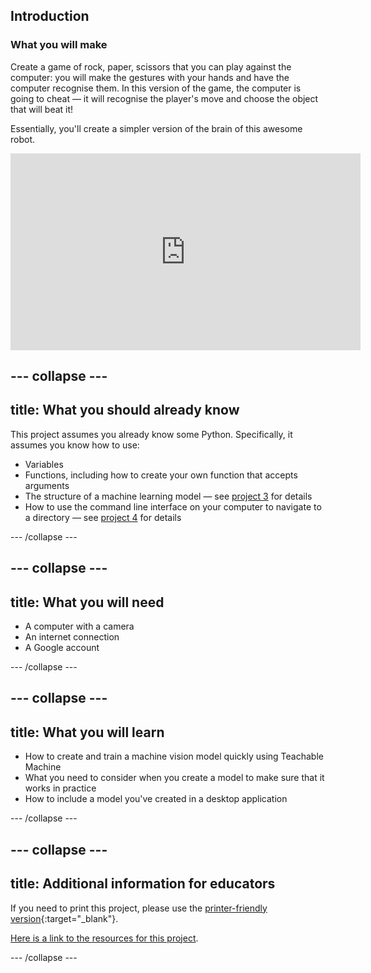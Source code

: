 ## Introduction

### What you will make
Create a game of rock, paper, scissors that you can play against the computer: you will make the gestures with your hands and have the computer recognise them. In this version of the game, the computer is going to cheat — it will recognise the player's move and choose the object that will beat it!

Essentially, you'll create a simpler version of the brain of this awesome robot.

<iframe width="560" height="315" src="https://www.youtube-nocookie.com/embed/Qb5UIPeFClM?controls=0&amp;start=3" frameborder="0" allow="accelerometer; autoplay; clipboard-write; encrypted-media; gyroscope; picture-in-picture" allowfullscreen></iframe>

--- collapse ---
---
title: What you should already know
---
This project assumes you already know some Python. Specifically, it assumes you know how to use:

+ Variables
+ Functions, including how to create your own function that accepts arguments
+ The structure of a machine learning model — see [project 3](#) for details
+ How to use the command line interface on your computer to navigate to a directory — see [project 4](#) for details

--- /collapse ---

--- collapse ---
---
title: What you will need
---

+ A computer with a camera
+ An internet connection
+ A Google account

--- /collapse ---

--- collapse ---
---
title: What you will learn
---

+ How to create and train a machine vision model quickly using Teachable Machine
+ What you need to consider when you create a model to make sure that it works in practice
+ How to include a model you've created in a desktop application

--- /collapse ---

--- collapse ---
---
title: Additional information for educators
---

If you need to print this project, please use the [printer-friendly version](https://projects.raspberrypi.org/en/projects/rock-paper-scissors-by-hand/print){:target="_blank"}.

[Here is a link to the resources for this project](https://rpf.io/rock-paper-scissors-by-hand-go).

--- /collapse ---
